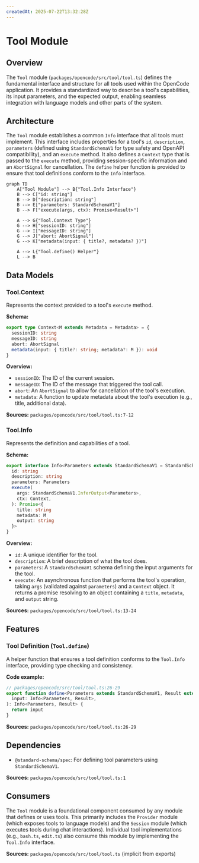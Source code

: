```yaml
---
createdAt: 2025-07-22T13:32:28Z
---
```


# Tool Module

## Overview

The `Tool` module (`packages/opencode/src/tool/tool.ts`) defines the fundamental interface and structure for all tools used within the OpenCode application. It provides a standardized way to describe a tool's capabilities, its input parameters, and the expected output, enabling seamless integration with language models and other parts of the system.

## Architecture

The `Tool` module establishes a common `Info` interface that all tools must implement. This interface includes properties for a tool's `id`, `description`, `parameters` (defined using `StandardSchemaV1` for type safety and OpenAPI compatibility), and an `execute` method. It also defines a `Context` type that is passed to the `execute` method, providing session-specific information and an `AbortSignal` for cancellation. The `define` helper function is provided to ensure that tool definitions conform to the `Info` interface.

```mermaid
graph TD
    A["Tool Module"] --> B{"Tool.Info Interface"}
    B --> C["id: string"]
    B --> D["description: string"]
    B --> E["parameters: StandardSchemaV1"]
    B --> F["execute(args, ctx): Promise<Result>"]

    A --> G{"Tool.Context Type"}
    G --> H["sessionID: string"]
    G --> I["messageID: string"]
    G --> J["abort: AbortSignal"]
    G --> K["metadata(input: { title?, metadata? })"]

    A --> L{"Tool.define() Helper"}
    L --> B
```

## Data Models

### Tool.Context

Represents the context provided to a tool's `execute` method.

**Schema:**

```typescript
export type Context<M extends Metadata = Metadata> = {
  sessionID: string
  messageID: string
  abort: AbortSignal
  metadata(input: { title?: string; metadata?: M }): void
}
```

**Overview:**

- `sessionID`: The ID of the current session.
- `messageID`: The ID of the message that triggered the tool call.
- `abort`: An `AbortSignal` to allow for cancellation of the tool's execution.
- `metadata`: A function to update metadata about the tool's execution (e.g., title, additional data).

**Sources:** `packages/opencode/src/tool/tool.ts:7-12`

### Tool.Info

Represents the definition and capabilities of a tool.

**Schema:**

```typescript
export interface Info<Parameters extends StandardSchemaV1 = StandardSchemaV1, M extends Metadata = Metadata> {
  id: string
  description: string
  parameters: Parameters
  execute(
    args: StandardSchemaV1.InferOutput<Parameters>,
    ctx: Context,
  ): Promise<{
    title: string
    metadata: M
    output: string
  }>
}
```

**Overview:**

- `id`: A unique identifier for the tool.
- `description`: A brief description of what the tool does.
- `parameters`: A `StandardSchemaV1` schema defining the input arguments for the tool.
- `execute`: An asynchronous function that performs the tool's operation, taking `args` (validated against `parameters`) and a `Context` object. It returns a promise resolving to an object containing a `title`, `metadata`, and `output` string.

**Sources:** `packages/opencode/src/tool/tool.ts:13-24`

## Features

### Tool Definition (`Tool.define`)

A helper function that ensures a tool definition conforms to the `Tool.Info` interface, providing type checking and consistency.

**Code example:**

```typescript
// packages/opencode/src/tool/tool.ts:26-29
export function define<Parameters extends StandardSchemaV1, Result extends Metadata>(
  input: Info<Parameters, Result>,
): Info<Parameters, Result> {
  return input
}
```

**Sources:** `packages/opencode/src/tool/tool.ts:26-29`

## Dependencies

- `@standard-schema/spec`: For defining tool parameters using `StandardSchemaV1`.

**Sources:** `packages/opencode/src/tool/tool.ts:1`

## Consumers

The `Tool` module is a foundational component consumed by any module that defines or uses tools. This primarily includes the `Provider` module (which exposes tools to language models) and the `Session` module (which executes tools during chat interactions). Individual tool implementations (e.g., `bash.ts`, `edit.ts`) also consume this module by implementing the `Tool.Info` interface.

**Sources:** `packages/opencode/src/tool/tool.ts` (implicit from exports)
